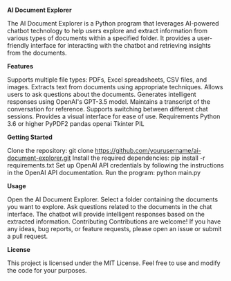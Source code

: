 **AI Document Explorer**

The AI Document Explorer is a Python program that leverages AI-powered chatbot technology to help users explore and extract information from various types of documents within a specified folder. It provides a user-friendly interface for interacting with the chatbot and retrieving insights from the documents.

**Features**

Supports multiple file types: PDFs, Excel spreadsheets, CSV files, and images.
Extracts text from documents using appropriate techniques.
Allows users to ask questions about the documents.
Generates intelligent responses using OpenAI's GPT-3.5 model.
Maintains a transcript of the conversation for reference.
Supports switching between different chat sessions.
Provides a visual interface for ease of use.
Requirements
Python 3.6 or higher
PyPDF2
pandas
openai
Tkinter
PIL

**Getting Started**

Clone the repository: git clone https://github.com/yourusername/ai-document-explorer.git
Install the required dependencies: pip install -r requirements.txt
Set up OpenAI API credentials by following the instructions in the OpenAI API documentation.
Run the program: python main.py

**Usage**

Open the AI Document Explorer.
Select a folder containing the documents you want to explore.
Ask questions related to the documents in the chat interface.
The chatbot will provide intelligent responses based on the extracted information.
Contributing
Contributions are welcome! If you have any ideas, bug reports, or feature requests, please open an issue or submit a pull request.

**License**

This project is licensed under the MIT License. Feel free to use and modify the code for your purposes.
